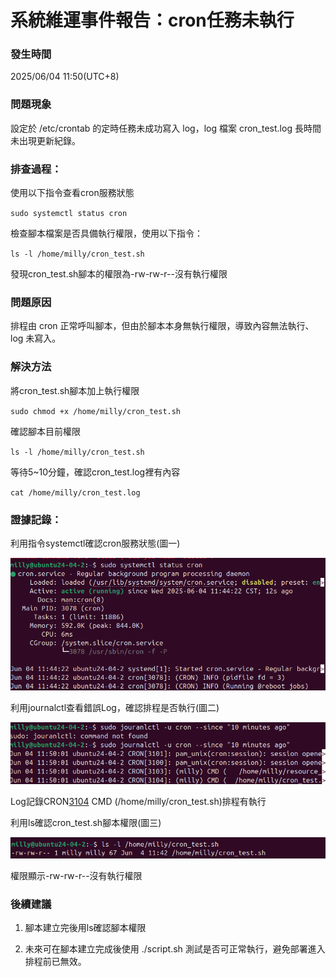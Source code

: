 # 系統維運事件報告：cron任務未執行

### 發生時間

2025/06/04 11:50(UTC+8)

### 問題現象

設定於 /etc/crontab 的定時任務未成功寫入 log，log 檔案 cron_test.log 長時間未出現更新紀錄。


### 排查過程：

使用以下指令查看cron服務狀態

`sudo systemctl status cron`

檢查腳本檔案是否具備執行權限，使用以下指令：

`ls -l /home/milly/cron_test.sh`

發現cron_test.sh腳本的權限為-rw-rw-r--沒有執行權限


### 問題原因

排程由 cron 正常呼叫腳本，但由於腳本本身無執行權限，導致內容無法執行、log 未寫入。


###  解決方法

將cron_test.sh腳本加上執行權限

`sudo chmod +x /home/milly/cron_test.sh`

確認腳本目前權限

`ls -l /home/milly/cron_test.sh`

等待5~10分鐘，確認cron_test.log裡有內容

`cat /home/milly/cron_test.log`


### 證據記錄：

利用指令systemctl確認cron服務狀態(圖一)

![狀態：Active(running)](images/cron_task_missed.png)


利用journalctl查看錯誤Log，確認排程是否執行(圖二)

![Log記錄排程有執行](images/cron_task_missed_log.png)

Log記錄CRON[3104](milly) CMD (/home/milly/cron_test.sh)排程有執行


利用ls確認cron_test.sh腳本權限(圖三)

![cron_test權限](images/cron_task_missed_permission.png)

權限顯示-rw-rw-r--沒有執行權限


### 後續建議

1. 腳本建立完後用ls確認腳本權限

2. 未來可在腳本建立完成後使用 ./script.sh 測試是否可正常執行，避免部署進入排程前已無效。




